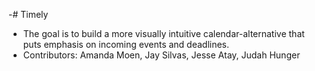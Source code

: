 -# Timely
- The goal is to build a more visually intuitive calendar-alternative that puts emphasis on incoming events and deadlines.
- Contributors: Amanda Moen, Jay Silvas, Jesse Atay, Judah Hunger
